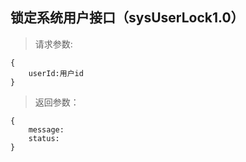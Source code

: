 锁定系统用户接口（sysUserLock1.0）
-----------------------------
>请求参数:

    {
        userId:用户id
    }

>返回参数：

	{
	    message:
        status:
	}
